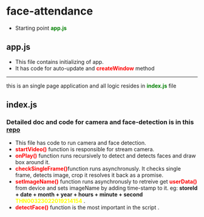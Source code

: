 # face-attendance

* Starting point <b style="color:green">app.js</b> 

## app.js
* This file contains initializing of app.
* It has code for auto-update and <b style="color:red">createWindow</b> method
------

this is an single page application and all logic resides in <b style="color:green">index.js</b> file

## index.js

### Detailed doc and code for camera and face-detection is in this [repo](https://github.com/justadudewhohacks/face-api.js?files=1)

* This file has code to run camera and face detection.
* <b style="color:red">startVideo()</b> function is responsible for stream camera.
* <b style="color:red">onPlay()</b> function runs recursively to detect and detects faces and draw box around it.
* <b style="color:red">checkSingleFrame()</b>function runs asynchronusly. It checks single frame, detects image, crop it resolves it back as a promise.
* <b style="color:red">setImageName()</b> function runs asynchronusly to retreive get <b style="color:red">userData()</b> from device and sets imageName by adding time-stamp to it. eg: <b>storeId + date + month + year + hours + minute + second</b>
<b style="color:yellow">THN00323022019214154</b> .
* <b style="color:red">detectFace()</b> function is the most important in the script .
